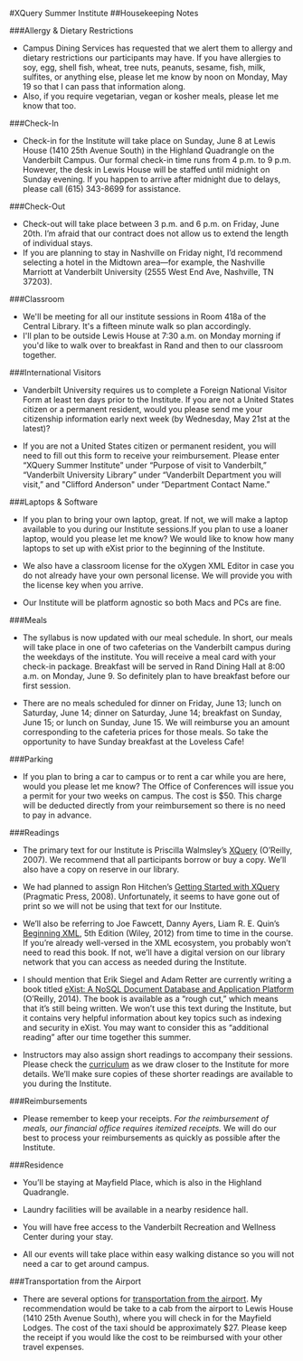 #XQuery Summer Institute
##Housekeeping Notes

###Allergy & Dietary Restrictions

- Campus Dining Services has requested that we alert them to allergy and dietary restrictions our participants may have. If you have allergies to soy, egg, shell fish, wheat, tree nuts, peanuts, sesame, fish, milk, sulfites, or anything else, please let me know by noon on Monday, May 19 so that I can pass that information along.
- Also, if you require vegetarian, vegan or kosher meals, please let me know that too. 

###Check-In

- Check-in for the Institute will take place on Sunday, June 8 at Lewis House (1410 25th Avenue South) in the Highland Quadrangle on the Vanderbilt Campus. Our formal check-in time runs from 4 p.m. to 9 p.m. However, the desk in Lewis House will be staffed until midnight on Sunday evening. If you happen to arrive after midnight due to delays, please call (615) 343-8699 for assistance.

###Check-Out

- Check-out will take place between 3 p.m. and 6 p.m. on Friday, June 20th. I’m afraid that our contract does not allow us to extend the length of individual stays. 
- If you are planning to stay in Nashville on Friday night, I’d recommend selecting a hotel in the Midtown area—for example, the Nashville Marriott at Vanderbilt University (2555 West End Ave, Nashville, TN 37203). 

###Classroom

- We'll be meeting for all our institute sessions in Room 418a of the Central Library. It's a fifteen minute walk so plan accordingly. 
- I'll plan to be outside Lewis House at 7:30 a.m. on Monday morning if you'd like to walk over to breakfast in Rand and then to our classroom together.

###International Visitors

- Vanderbilt University requires us to complete a Foreign National Visitor Form at least ten days prior to the Institute. If you are not a United States citizen or a permanent resident, would you please send me your citizenship information early next week (by Wednesday, May 21st at the latest)? 

- If you are not a United States citizen or permanent resident, you will need to fill out this form to receive your reimbursement. Please enter “XQuery Summer Institute” under “Purpose of visit to Vanderbilt,” “Vanderbilt University Library” under “Vanderbilt Department you will visit,” and "Clifford Anderson" under “Department Contact Name.” 

###Laptops & Software

- If you plan to bring your own laptop, great. If not, we will make a laptop available to you during our Institute sessions.If you plan to use a loaner laptop, would you please let me know? We would like to know how many laptops to set up with eXist prior to the beginning of the Institute. 

- We also have a classroom license for the oXygen XML Editor in case you do not already have your own personal license. We will provide you with the license key when you arrive.

- Our Institute will be platform agnostic so both Macs and PCs are fine. 

###Meals

- The syllabus is now updated with our meal schedule. In short, our meals will take place in one of two cafeterias on the Vanderbilt campus during the weekdays of the institute. You will receive a meal card with your check-in package. Breakfast will be served in Rand Dining Hall at 8:00 a.m. on Monday, June 9. So definitely plan to have breakfast before our first session.

- There are no meals scheduled for dinner on Friday, June 13; lunch on Saturday, June 14; dinner on Saturday, June 14; breakfast on Sunday, June 15; or lunch on Sunday, June 15. We will reimburse you an amount corresponding to the cafeteria prices for those meals. So take the opportunity to have Sunday breakfast at the Loveless Cafe! 

###Parking

- If you plan to bring a car to campus or to rent a car while you are here, would you please let me know? The Office of Conferences will issue you a permit for your two weeks on campus. The cost is $50. This charge will be deducted directly from your reimbursement so there is no need to pay in advance.

###Readings

- The primary text for our Institute is Priscilla Walmsley’s [XQuery](http://shop.oreilly.com/product/9780596006341.do) (O’Reilly, 2007). We recommend that all participants borrow or buy a copy. We’ll also have a copy on reserve in our library.

- We had planned to assign Ron Hitchen’s [Getting Started with XQuery](http://pragprog.com/book/xquery/getting-started-with-xquery) (Pragmatic Press, 2008). Unfortunately, it seems to have gone out of print so we will not be using that text for our Institute. 

- We’ll also be referring to Joe Fawcett, Danny Ayers, Liam R. E. Quin’s [Beginning XML](http://www.wiley.com/WileyCDA/WileyTitle/productCd-1118162137.html), 5th Edition (Wiley, 2012) from time to time in the course. If you’re already well-versed in the XML ecosystem, you probably won’t need to read this book. If not, we’ll have a digital version on our library network that you can access as needed during the Institute. 

- I should mention that Erik Siegel and Adam Retter are currently writing a book titled [eXist: A NoSQL Document Database and Application Platform](http://shop.oreilly.com/product/0636920026525.do) (O’Reilly, 2014). The book is available as a “rough cut,” which means that it’s still being written. We won’t use this text during the Institute, but it contains very helpful information about key topics such as indexing and security in eXist. You may want to consider this as “additional reading” after our time together this summer.

- Instructors may also assign short readings to accompany their sessions. Please check the [curriculum](https://github.com/XQueryInstitute/Course-Materials/blob/master/syllabus.md) as we draw closer to the Institute for more details. We’ll make sure copies of these shorter readings are available to you during the Institute.

###Reimbursements

- Please remember to keep your receipts. *For the reimbursement of meals, our financial office requires itemized receipts.* We will do our best to process your reimbursements as quickly as possible after the Institute. 

###Residence

- You’ll be staying at Mayfield Place, which is also in the Highland Quadrangle.

- Laundry facilities will be available in a nearby residence hall. 

- You will have free access to the Vanderbilt Recreation and Wellness Center during your stay. 

- All our events will take place within easy walking distance so you will not need a car to get around campus.

###Transportation from the Airport

- There are several options for [transportation from the airport](http://www.flynashville.com/ground-transportation/Pages/default.aspx). My recommendation would be take to a cab from the airport to Lewis House (1410 25th Avenue South), where you will check in for the Mayfield Lodges. The cost of the taxi should be approximately $27. Please keep the receipt if you would like the cost to be reimbursed with your other travel expenses.
